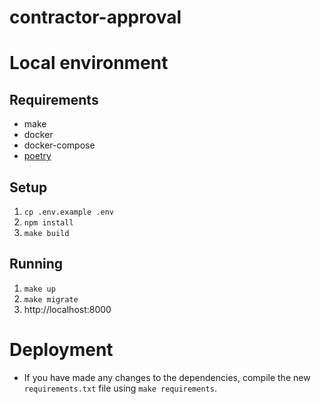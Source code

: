 # contractor-approval

# Local environment

## Requirements

- make
- docker
- docker-compose
- [poetry](https://python-poetry.org/docs/#installation)

## Setup

1. `cp .env.example .env`
2. `npm install`
3. `make build`

## Running

1. `make up`
2. `make migrate`
3. http://localhost:8000

# Deployment

- If you have made any changes to the dependencies, compile the new `requirements.txt`
  file using `make requirements`.
